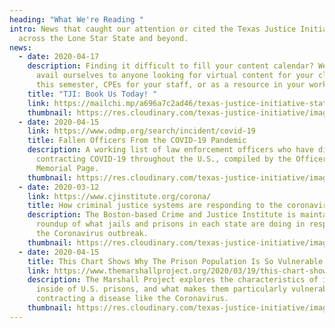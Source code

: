 ```yaml
---
heading: "What We're Reading "
intro: News that caught our attention or cited the Texas Justice Initiative from
  across the Lone Star State and beyond.
news:
  - date: 2020-04-17
    description: Finding it difficult to fill your content calendar? We want to
      avail ourselves to anyone looking for virtual content for your classes
      this semester, CPEs for your staff, or as a resource in your work.
    title: "TJI: Book Us Today! "
    link: https://mailchi.mp/a696a7c2ad46/texas-justice-initiative-state-of-the-data-issue-7941058
    thumbnail: https://res.cloudinary.com/texas-justice-initiative/image/upload/v1587154872/TJI-logo_nfindl.png
  - date: 2020-04-15
    link: https://www.odmp.org/search/incident/covid-19
    title: Fallen Officers From the COVID-19 Pandemic
    description: A working list of law enforcement officers who have died after
      contracting COVID-19 throughout the U.S., compiled by the Officer Down
      Memorial Page.
    thumbnail: https://res.cloudinary.com/texas-justice-initiative/image/upload/v1586984973/ODMP_zc63bp.jpg
  - date: 2020-03-12
    link: https://www.cjinstitute.org/corona/
    title: How criminal justice systems are responding to the coronavirus outbreak
    description: The Boston-based Crime and Justice Institute is maintaining a
      roundup of what jails and prisons in each state are doing in response to
      the Coronavirus outbreak.
    thumbnail: https://res.cloudinary.com/texas-justice-initiative/image/upload/v1586983248/CJI_omifur.svg
  - date: 2020-04-15
    title: This Chart Shows Why The Prison Population Is So Vulnerable to COVID-19
    link: https://www.themarshallproject.org/2020/03/19/this-chart-shows-why-the-prison-population-is-so-vulnerable-to-covid-19
    description: The Marshall Project explores the characteristics of individuals
      inside of U.S. prisons, and what makes them particularly vulnerable to
      contracting a disease like the Coronavirus.
    thumbnail: https://res.cloudinary.com/texas-justice-initiative/image/upload/v1586892377/MarshallProject_lmb4cn.png
---
```

